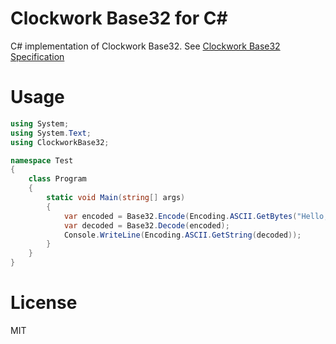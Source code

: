# Clockwork Base32 for C#
C# implementation of Clockwork Base32. See [Clockwork Base32 Specification](https://gist.github.com/szktty/228f85794e4187882a77734c89c384a8)

# Usage
```c#
using System;
using System.Text;
using ClockworkBase32;

namespace Test
{
    class Program
    {
        static void Main(string[] args)
        {
            var encoded = Base32.Encode(Encoding.ASCII.GetBytes("Hello, World!"));
            var decoded = Base32.Decode(encoded);
            Console.WriteLine(Encoding.ASCII.GetString(decoded));
        }
    }
}
```

# License
MIT
